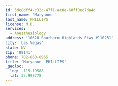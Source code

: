 ```yaml
---
id: 5dc8dff4-c32c-47f1-ac8e-68ff8ec7da4d
first_name: 'Maryanne '
last_name: PHILLIPS
license: M.D.
services:
  - Anesthesiology
address: '10620 Southern Highlands Pkwy #110251'
city: 'Las Vegas'
state: NV
zip: '89141'
phone: 702-860-8965
title: 'Maryanne  PHILLIPS'
_geoloc:
  lng: -115.19588
  lat: 35.998778
---
```

